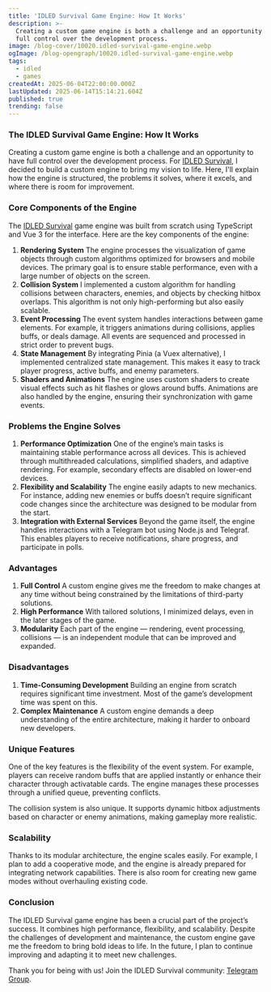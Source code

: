 ```yaml
---
title: 'IDLED Survival Game Engine: How It Works'
description: >-
  Creating a custom game engine is both a challenge and an opportunity to have
  full control over the development process.
image: /blog-cover/10020.idled-survival-game-engine.webp
ogImage: /blog-opengraph/10020.idled-survival-game-engine.webp
tags:
  - idled
  - games
createdAt: 2025-06-04T22:00:00.000Z
lastUpdated: 2025-06-14T15:14:21.604Z
published: true
trending: false
---
```


### The IDLED Survival Game Engine: How It Works

Creating a custom game engine is both a challenge and an opportunity to have full control over the development process. For [IDLED Survival](https://t.me/idled_survival), I decided to build a custom engine to bring my vision to life. Here, I'll explain how the engine is structured, the problems it solves, where it excels, and where there is room for improvement.

### Core Components of the Engine

The [IDLED Survival](https://t.me/idled_survival) game engine was built from scratch using TypeScript and Vue 3 for the interface. Here are the key components of the engine:

1. **Rendering System**
   The engine processes the visualization of game objects through custom algorithms optimized for browsers and mobile devices. The primary goal is to ensure stable performance, even with a large number of objects on the screen.
2. **Collision System**
   I implemented a custom algorithm for handling collisions between characters, enemies, and objects by checking hitbox overlaps. This algorithm is not only high-performing but also easily scalable.
3. **Event Processing**
   The event system handles interactions between game elements. For example, it triggers animations during collisions, applies buffs, or deals damage. All events are sequenced and processed in strict order to prevent bugs.
4. **State Management**
   By integrating Pinia (a Vuex alternative), I implemented centralized state management. This makes it easy to track player progress, active buffs, and enemy parameters.
5. **Shaders and Animations**
   The engine uses custom shaders to create visual effects such as hit flashes or glows around buffs. Animations are also handled by the engine, ensuring their synchronization with game events.

### Problems the Engine Solves

1. **Performance Optimization**
   One of the engine’s main tasks is maintaining stable performance across all devices. This is achieved through multithreaded calculations, simplified shaders, and adaptive rendering. For example, secondary effects are disabled on lower-end devices.
2. **Flexibility and Scalability**
   The engine easily adapts to new mechanics. For instance, adding new enemies or buffs doesn’t require significant code changes since the architecture was designed to be modular from the start.
3. **Integration with External Services**
   Beyond the game itself, the engine handles interactions with a Telegram bot using Node.js and Telegraf. This enables players to receive notifications, share progress, and participate in polls.

### Advantages

1. **Full Control**
   A custom engine gives me the freedom to make changes at any time without being constrained by the limitations of third-party solutions.
2. **High Performance**
   With tailored solutions, I minimized delays, even in the later stages of the game.
3. **Modularity**
   Each part of the engine — rendering, event processing, collisions — is an independent module that can be improved and expanded.

### Disadvantages

1. **Time-Consuming Development**
   Building an engine from scratch requires significant time investment. Most of the game’s development time was spent on this.
2. **Complex Maintenance**
   A custom engine demands a deep understanding of the entire architecture, making it harder to onboard new developers.

### Unique Features

One of the key features is the flexibility of the event system. For example, players can receive random buffs that are applied instantly or enhance their character through activatable cards. The engine manages these processes through a unified queue, preventing conflicts.

The collision system is also unique. It supports dynamic hitbox adjustments based on character or enemy animations, making gameplay more realistic.

### Scalability

Thanks to its modular architecture, the engine scales easily. For example, I plan to add a cooperative mode, and the engine is already prepared for integrating network capabilities. There is also room for creating new game modes without overhauling existing code.

### Conclusion

The IDLED Survival game engine has been a crucial part of the project’s success. It combines high performance, flexibility, and scalability. Despite the challenges of development and maintenance, the custom engine gave me the freedom to bring bold ideas to life. In the future, I plan to continue improving and adapting it to meet new challenges.

Thank you for being with us! Join the IDLED Survival community: [Telegram Group](https://t.me/idled_survival).
